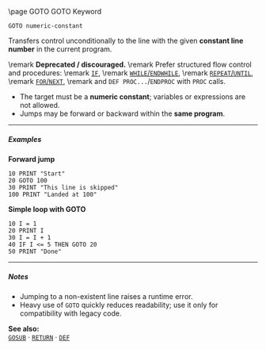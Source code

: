 \page GOTO GOTO Keyword
```basic
GOTO numeric-constant
```

Transfers control unconditionally to the line with the given **constant line number** in the current program.


\remark **Deprecated / discouraged.**
\remark Prefer structured flow control and procedures:
\remark [`IF`](https://github.com/brainboxdotcc/retro-rocket/wiki/IF),
\remark [`WHILE`/`ENDWHILE`](https://github.com/brainboxdotcc/retro-rocket/wiki/WHILE),
\remark [`REPEAT`/`UNTIL`](https://github.com/brainboxdotcc/retro-rocket/wiki/REPEAT),
\remark [`FOR`/`NEXT`](https://github.com/brainboxdotcc/retro-rocket/wiki/FOR),
\remark and `DEF PROC...`/`ENDPROC` with `PROC` calls.

- The target must be a **numeric constant**; variables or expressions are not allowed.
- Jumps may be forward or backward within the **same program**.

---

##### Examples

**Forward jump**
```basic
10 PRINT "Start"
20 GOTO 100
30 PRINT "This line is skipped"
100 PRINT "Landed at 100"
```

**Simple loop with GOTO**
```basic
10 I = 1
20 PRINT I
30 I = I + 1
40 IF I <= 5 THEN GOTO 20
50 PRINT "Done"
```

---

##### Notes
- Jumping to a non-existent line raises a runtime error.
- Heavy use of `GOTO` quickly reduces readability; use it only for compatibility with legacy code.

**See also:**  
[`GOSUB`](https://github.com/brainboxdotcc/retro-rocket/wiki/GOSUB) ·
[`RETURN`](https://github.com/brainboxdotcc/retro-rocket/wiki/RETURN) ·
[`DEF`](https://github.com/brainboxdotcc/retro-rocket/wiki/DEF)
